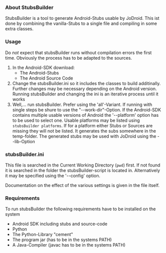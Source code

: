 ### About StubsBuilder

StubsBuilder is a tool to generate Android-Stubs usable by JoDroid. This ist done by combining the vanilla-Stubs to a single file and compiling in some extra classes.

### Usage

Do _not_ expect that stubsBuilder runs without compilation errors the first time. Obviously the process has to be adapted to the sources.

1. In the Android-SDK download:
    - The Android-Stubs
    - The Android Source Code
2. Change the stubsBuilder.ini so it includes the classes to build additinally. 
    Further changes may be necessary depending on the Android version.
    Running stubsBuilder and changing the ini is an iterative process until it works
3. Well,... run stubsBuilder. 
    Prefer using the 'all'-Variant. If running with single steps be shure to use the "--work-dir"-Option.
    If the Android-SDK contains multiple usable versions of Android the '--platform' option has to be used to select one. 
    Usable platforms may be listed using `stubsBuilder platforms`. If for a platform either Stubs or Sources are missing they will not be listed.
    It generates the subs somewhere in the temp-folder. The generated stubs may be used with JoDroid using the --lib-Option

### stubsBuilder.ini

This file is searched in the Current Working Directory (`pwd`) first. If not found it is searched in the folder the stubsBuilder-script is located in.
Alternatively it may be specified using the '--config' option.

Documentation on the effect of the various settings is given in the file itself.


### Requirements

To run stubsBuilder the following requirements have to be installed on the system

* Android SDK including stubs and source-code
* Python
* The Python-Library "cement"
* The program jar (has to be in the systems PATH)
* A Java-Compiler (javac has to be in the systems PATH)
